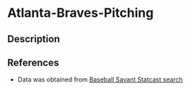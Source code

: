 # Atlanta-Braves-Pitching

## Description

## References

- Data was obtained from [Baseball Savant Statcast search](https://baseballsavant.mlb.com/statcast_search)
